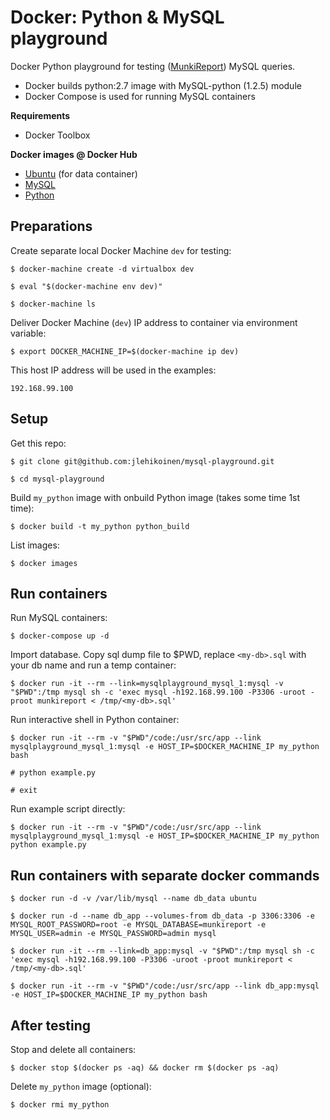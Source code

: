# Docker: Python & MySQL playground

Docker Python playground for testing ([MunkiReport](https://github.com/munkireport/munkireport-php)) MySQL queries.

* Docker builds python:2.7 image with MySQL-python (1.2.5) module
* Docker Compose is used for running MySQL containers

**Requirements**

* Docker Toolbox

**Docker images @ Docker Hub**

* [Ubuntu](https://hub.docker.com/_/ubuntu/) (for data container)
* [MySQL](https://registry.hub.docker.com/_/mysql/)
* [Python](https://hub.docker.com/_/python/)

## Preparations

Create separate local Docker Machine `dev` for testing:

`$ docker-machine create -d virtualbox dev`

`$ eval "$(docker-machine env dev)"`

`$ docker-machine ls`

Deliver Docker Machine (`dev`) IP address to container via environment variable:

`$ export DOCKER_MACHINE_IP=$(docker-machine ip dev)`

This host IP address will be used in the examples:

```
192.168.99.100
```

## Setup

Get this repo:

`$ git clone git@github.com:jlehikoinen/mysql-playground.git`

`$ cd mysql-playground`

Build `my_python` image with onbuild Python image (takes some time 1st time):

`$ docker build -t my_python python_build`

List images:

`$ docker images`

## Run containers

Run MySQL containers:

`$ docker-compose up -d`

Import database. Copy sql dump file to $PWD, replace `<my-db>.sql` with your db name and run a temp container:

`$ docker run -it --rm --link=mysqlplayground_mysql_1:mysql -v "$PWD":/tmp mysql sh -c 'exec mysql -h192.168.99.100 -P3306 -uroot -proot munkireport < /tmp/<my-db>.sql'`

Run interactive shell in Python container:

`$ docker run -it --rm -v "$PWD"/code:/usr/src/app --link mysqlplayground_mysql_1:mysql -e HOST_IP=$DOCKER_MACHINE_IP my_python bash`

`# python example.py`

`# exit`

Run example script directly:

`$ docker run -it --rm -v "$PWD"/code:/usr/src/app --link mysqlplayground_mysql_1:mysql -e HOST_IP=$DOCKER_MACHINE_IP my_python python example.py`

## Run containers with separate docker commands

`$ docker run -d -v /var/lib/mysql --name db_data ubuntu`

`$ docker run -d --name db_app --volumes-from db_data -p 3306:3306 -e MYSQL_ROOT_PASSWORD=root -e MYSQL_DATABASE=munkireport -e MYSQL_USER=admin -e MYSQL_PASSWORD=admin mysql`

`$ docker run -it --rm --link=db_app:mysql -v "$PWD":/tmp mysql sh -c 'exec mysql -h192.168.99.100 -P3306 -uroot -proot munkireport < /tmp/<my-db>.sql'`

`$ docker run -it --rm -v "$PWD"/code:/usr/src/app --link db_app:mysql -e HOST_IP=$DOCKER_MACHINE_IP my_python bash`

## After testing

Stop and delete all containers:

`$ docker stop $(docker ps -aq) && docker rm $(docker ps -aq)`

Delete `my_python` image (optional):

`$ docker rmi my_python`
